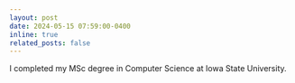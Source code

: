 ```yaml
---
layout: post
date: 2024-05-15 07:59:00-0400
inline: true
related_posts: false
---
```


I completed my MSc degree in Computer Science at Iowa State University.